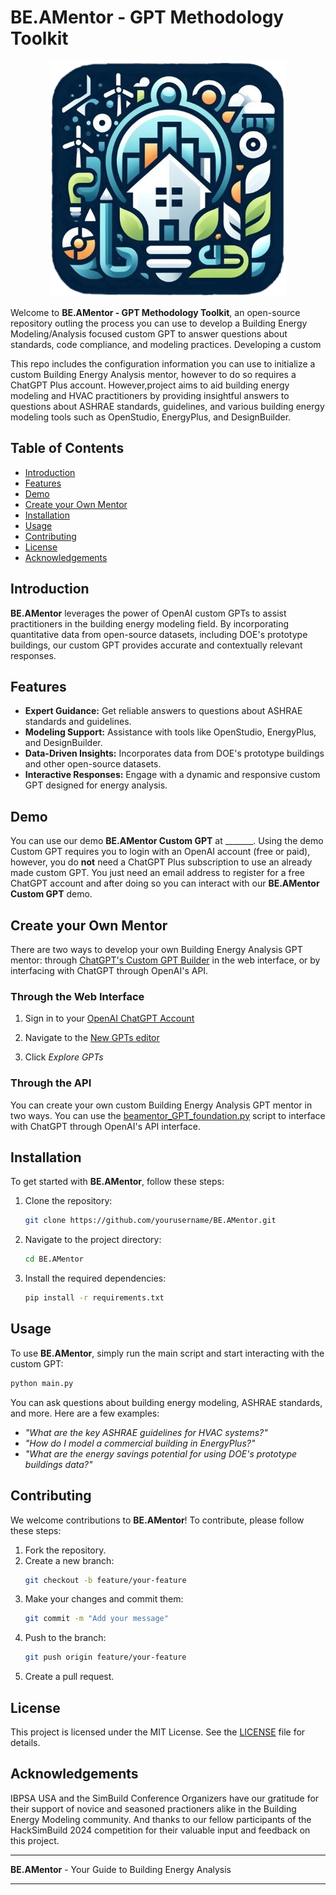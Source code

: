 # BE.AMentor - GPT Methodology Toolkit

<div align="center">
    <img src="beamentor_logo.png" alt="BE.AMentor Logo" />
</div>

Welcome to **BE.AMentor - GPT Methodology Toolkit**, an open-source repository outling the process you can use to develop a Building Energy Modeling/Analysis focused custom GPT to answer questions about standards, code compliance, and modeling practices. Developing a custom  

This repo includes the configuration information you can use to initialize a custom Building Energy Analysis mentor, however to do so requires a ChatGPT Plus account. However,project aims to aid building energy modeling and HVAC practitioners by providing insightful answers to questions about ASHRAE standards, guidelines, and various building energy modeling tools such as OpenStudio, EnergyPlus, and DesignBuilder.

## Table of Contents

- [Introduction](#introduction)
- [Features](#features)
- [Demo](#demo)
- [Create your Own Mentor](<#create-your-own-mentor>)
- [Installation](#installation)
- [Usage](#usage)
- [Contributing](#contributing)
- [License](#license)
- [Acknowledgements](#acknowledgements)

## Introduction

**BE.AMentor** leverages the power of OpenAI custom GPTs to assist practitioners in the building energy modeling field. By incorporating quantitative data from open-source datasets, including DOE's prototype buildings, our custom GPT provides accurate and contextually relevant responses.

## Features

- **Expert Guidance:** Get reliable answers to questions about ASHRAE standards and guidelines.
- **Modeling Support:** Assistance with tools like OpenStudio, EnergyPlus, and DesignBuilder.
- **Data-Driven Insights:** Incorporates data from DOE's prototype buildings and other open-source datasets.
- **Interactive Responses:** Engage with a dynamic and responsive custom GPT designed for energy analysis.

## Demo

You can use our demo **BE.AMentor Custom GPT** at _______. Using the demo Custom GPT requires you to login with an OpenAI account (free or paid), however, you do **not** need a ChatGPT Plus subscription to use an already made custom GPT. You just need an email address to register for a free ChatGPT account and after doing so you can interact with our **BE.AMentor Custom GPT** demo.

## Create your Own Mentor

There are two ways to develop your own Building Energy Analysis GPT mentor: through [ChatGPT's Custom GPT Builder](<https://chatgpt.com/gpts/editor>) in the web interface, or by interfacing with ChatGPT through OpenAI's API.

### Through the Web Interface

1. Sign in to your [OpenAI ChatGPT Account](<https://chat.openai.com/auth/login?sso>)

1. Navigate to the [New GPTs editor](<https://chatgpt.com/gpts/editor>)

1. Click *Explore GPTs*

### Through the API

You can create your own custom Building Energy Analysis GPT mentor in two ways. You can use the [beamentor_GPT_foundation.py](beamentor_GPT_foundation.py) script to interface with ChatGPT through OpenAI's API interface.

## Installation

To get started with **BE.AMentor**, follow these steps:

1. Clone the repository:
    ```bash
    git clone https://github.com/yourusername/BE.AMentor.git
    ```
2. Navigate to the project directory:
    ```bash
    cd BE.AMentor
    ```
3. Install the required dependencies:
    ```bash
    pip install -r requirements.txt
    ```

## Usage

To use **BE.AMentor**, simply run the main script and start interacting with the custom GPT:

```bash
python main.py
```

You can ask questions about building energy modeling, ASHRAE standards, and more. Here are a few examples:

- *"What are the key ASHRAE guidelines for HVAC systems?"*
- *"How do I model a commercial building in EnergyPlus?"*
- *"What are the energy savings potential for using DOE's prototype buildings data?"*

## Contributing

We welcome contributions to **BE.AMentor**! To contribute, please follow these steps:

1. Fork the repository.
2. Create a new branch:
    ```bash
    git checkout -b feature/your-feature
    ```
3. Make your changes and commit them:
    ```bash
    git commit -m "Add your message"
    ```
4. Push to the branch:
    ```bash
    git push origin feature/your-feature
    ```
5. Create a pull request.

## License

This project is licensed under the MIT License. See the [LICENSE](LICENSE) file for details.

## Acknowledgements

IBPSA USA and the SimBuild Conference Organizers have our gratitude for their support of novice and seasoned practioners alike in the Building Energy Modeling community. And thanks to our fellow participants of the HackSimBuild 2024 competition for their valuable input and feedback on this project.

---

**BE.AMentor** - Your Guide to Building Energy Analysis

---
